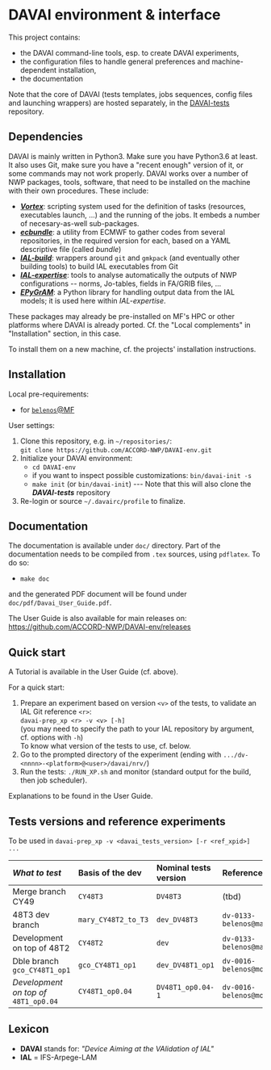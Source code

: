 DAVAI environment & interface
=============================

This project contains:

* the DAVAI command-line tools, esp. to create DAVAI experiments,
* the configuration files to handle general preferences and machine-dependent installation,
* the documentation

Note that the core of DAVAI (tests templates, jobs sequences, config files and launching wrappers) are hosted
separately, in the [DAVAI-tests](https://github.com/ACCORD-NWP/DAVAI-tests) repository.

Dependencies
------------

DAVAI is mainly written in Python3. Make sure you have Python3.6 at least.
It also uses Git, make sure you have a "recent enough" version of it, or some commands may not work properly.
DAVAI works over a number of NWP packages, tools, software, that need to be installed on the machine with their own
procedures. These include:

* [_**Vortex**_](https://opensource.umr-cnrm.fr/projects/vortex):
  scripting system used for the definition of tasks (resources, executables launch, ...) and the running
  of the jobs. It embeds a number of necesary-as-well sub-packages.
* [_**ecbundle**_](https://git.ecmwf.int/projects/ECSDK/repos/ecbundle):
  a utility from ECMWF to gather codes from several repositories, in the required version for each,
  based on a YAML descriptive file (called _bundle_)
* [_**IAL-build**_](https://github.com/ACCORD-NWP/IAL-build):
  wrappers around `git` and `gmkpack` (and eventually other building tools) to build IAL executables from Git
* [_**IAL-expertise**_](https://github.com/ACCORD-NWP/IAL-expertise):
  tools to analyse automatically the outputs of NWP configurations -- norms, Jo-tables, fields in FA/GRIB files, ...
* [_**EPyGrAM**_](https://github.com/UMR-CNRM/EPyGrAM): a Python library for handling output data from the IAL models;
  it is used here within _IAL-expertise_.

These packages may already be pre-installed on MF's HPC or other platforms where DAVAI is already ported.
Cf. the "Local complements" in "Installation" section, in this case.

To install them on a new machine, cf. the projects' installation instructions.

Installation
------------

Local pre-requirements:
* for [`belenos`@MF](doc/belenos.md)

User settings:
1. Clone this repository, e.g. in `~/repositories/`:\
   `git clone https://github.com/ACCORD-NWP/DAVAI-env.git`
2. Initialize your DAVAI environment:
   - `cd DAVAI-env`
   - if you want to inspect possible customizations: `bin/davai-init -s`
   - `make init` (or `bin/davai-init`) --- Note that this will also clone the _**DAVAI-tests**_ repository
3. Re-login or source `~/.davairc/profile` to finalize.

Documentation
-------------

The documentation is available under `doc/` directory.
Part of the documentation needs to be compiled from `.tex` sources, using `pdflatex`.
To do so:

* `make doc`

and the generated PDF document will be found under `doc/pdf/Davai_User_Guide.pdf`.

The User Guide is also available for main releases on: https://github.com/ACCORD-NWP/DAVAI-env/releases

Quick start
-----------

A Tutorial is available in the User Guide (cf. above).

For a quick start:

1. Prepare an experiment based on version `<v>` of the tests, to validate an IAL Git reference `<r>`:\
   `davai-prep_xp <r> -v <v> [-h]`\
   (you may need to specify the path to your IAL repository by argument, cf. options with `-h`)\
   To know what version of the tests to use, cf. below.
2. Go to the prompted directory of the experiment (ending with `.../dv-<nnnn>-<platform>@<user>/davai/nrv/`)
3. Run the tests: `./RUN_XP.sh` and monitor (standard output for the build, then job scheduler).

Explanations to be found in the User Guide.

Tests versions and reference experiments
----------------------------------------

To be used in `davai-prep_xp -v <davai_tests_version> [-r <ref_xpid>] ...`

| _What to test_ | Basis of the dev | Nominal tests version | Reference XPID |
|:-----------------|:-----------------|:----------------------|:---------------|
| Merge branch CY49 | `CY48T3` | `DV48T3` | (tbd) |
| 48T3 dev branch | `mary_CY48T2_to_T3` | `dev_DV48T3` | `dv-0133-belenos@mary` |
| Development on top of 48T2 | `CY48T2` | `dev` | `dv-0133-belenos@mary` |
| Dble branch `gco_CY48T1_op1` | `gco_CY48T1_op1` | `dev_DV48T1_op1` | `dv-0016-belenos@moureauxm` |
| _Development on top of_ `48T1_op0.04` | `CY48T1_op0.04` | `DV48T1_op0.04-1` | `dv-0016-belenos@moureauxm` |

Lexicon
-------

* **DAVAI** stands for: _"Device Aiming at the VAlidation of IAL"_
* **IAL** = IFS-Arpege-LAM


